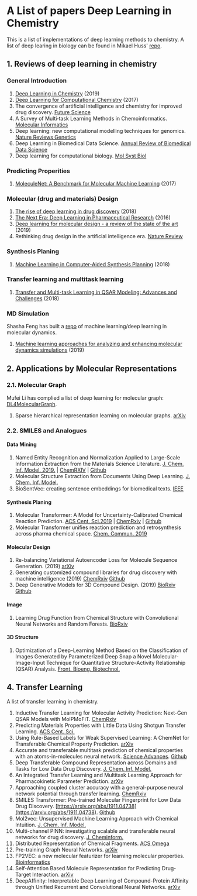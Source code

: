 # A List of papers Deep Learning in Chemistry 

This is a list of implementations of deep learning methods to chemistry. A list of deep learing in biology can be found in Mikael Huss' [repo](https://github.com/hussius/deeplearning-biology). 

## 1. Reviews of deep learning in chemistry
  ### General Introduction
  1. [Deep Learning in Chemistry](https://pubs.acs.org/doi/10.1021/acs.jcim.9b00266) (2019)
  2. [Deep Learning for Computational Chemistry](https://onlinelibrary.wiley.com/doi/epdf/10.1002/jcc.24764) (2017)
  3. The convergence of artificial intelligence and chemistry for improved drug discovery. [Future Science](https://www.future-science.com/doi/full/10.4155/fmc-2018-0161)
  4. A Survey of Multi‐task Learning Methods in Chemoinformatics. [Molecular Informatics](https://onlinelibrary.wiley.com/doi/full/10.1002/minf.201800108)
  5. Deep learning: new computational modelling techniques for genomics. [Nature Reviews Genetics](https://www.nature.com/articles/s41576-019-0122-6)
  6. Deep Learning in Biomedical Data Science. [Annual Review of Biomedical Data Science](https://www.annualreviews.org/doi/abs/10.1146/annurev-biodatasci-080917-013343)
  7. Deep learning for computational biology. [Mol Syst Biol ](https://www.embopress.org/doi/full/10.15252/msb.20156651)
  ### Predicting Properities
  1. [MoleculeNet: A Benchmark for Molecular Machine Learning](https://arxiv.org/abs/1703.00564) (2017)
  ### Molecular (drug and materials) Design
  1. [The rise of deep learning in drug discovery](https://www.sciencedirect.com/science/article/pii/S1359644617303598) (2018)
  2. [The Next Era: Deep Learning in Pharmaceutical Research](https://www.ncbi.nlm.nih.gov/pubmed/27599991) (2016)
  3. [Deep learning for molecular design - a review of the state of the art](https://arxiv.org/abs/1903.04388) (2019)
  4. Rethinking drug design in the artificial intelligence era. [Nature Review](https://www.nature.com/articles/s41573-019-0050-3)
  ### Synthesis Planing
  1. [Machine Learning in Computer-Aided Synthesis Planning](https://pubs.acs.org/doi/10.1021/acs.accounts.8b00087) (2018)
  ### Transfer learning and multitask learning
  1. [Transfer and Multi-task Learning in QSAR Modeling: Advances and Challenges](https://www.ncbi.nlm.nih.gov/pmc/articles/PMC5807924/) (2018)
  ### MD Simulation
  Shasha Feng has built a [repo](https://github.com/sha256feng/mldl-md-dynamics) of machine learning/deep learning in  molecular dynamics.
  1. [Machine learning approaches for analyzing and enhancing molecular dynamics simulations](https://arxiv.org/abs/1909.11748) (2019)


## 2. Applications by Molecular Representations

### 2.1. Molecular Graph

Mufei Li has complied a list of deep learning for molecular graph: [DL4MolecularGraph](https://github.com/mufeili/DL4MolecularGraph).

  1. Sparse hierarchical representation learning on molecular graphs. [arXiv](https://arxiv.org/abs/1908.02065)

### 2.2. SMILES and Analogues

  #### Data Mining
  1. Named Entity Recognition and Normalization Applied to Large-Scale Information Extraction from the Materials Science Literature. [J. Chem. Inf. Model. 2019.](https://pubs.acs.org/doi/10.1021/acs.jcim.9b00470) | [ChemRXIV](https://chemrxiv.org/articles/Named_Entity_Recognition_and_Normalization_Applied_to_Large-Scale_Information_Extraction_from_the_Materials_Science_Literature/8226068/1) | [Github](https://github.com/materialsintelligence/matscholar)
  2. Molecular Structure Extraction from Documents Using Deep Learning. [J. Chem. Inf. Model.](https://pubs.acs.org/doi/abs/10.1021/acs.jcim.8b00669)
  3. BioSentVec: creating sentence embeddings for biomedical texts. [IEEE](https://ieeexplore.ieee.org/abstract/document/8904728)
  
  #### Synthesis Planing
  1. Molecular Transformer: A Model for Uncertainty-Calibrated Chemical Reaction Prediction. [ACS Cent. Sci.2019](https://pubs.acs.org/doi/10.1021/acscentsci.9b00576) | [ChemRxiv](https://chemrxiv.org/articles/Molecular_Transformer_for_Chemical_Reaction_Prediction_and_Uncertainty_Estimation/7297379) | [Github](https://github.com/pschwllr/MolecularTransformer)
  2. Molecular Transformer unifies reaction prediction and retrosynthesis across pharma chemical space. [Chem. Commun. 2019](https://pubs.rsc.org/en/content/articlelanding/2019/CC/c9cc05122h#!divAbstract) 
  
  #### Molecular Design
  1. Re-balancing Variational Autoencoder Loss for Molecule Sequence Generation. (2019) [arXiv](https://arxiv.org/abs/1910.00698)
  2. Generating customized compound libraries for drug discovery with machine intelligence (2019) [ChemRxiv](https://chemrxiv.org/articles/Generating_Customized_Compound_Libraries_for_Drug_Discovery_with_Machine_Intelligence/10119299) [Github](https://github.com/ETHmodlab/virtual_libraries)
  3. Deep Generative Models for 3D Compound Design. (2019) [BioRxiv](https://www.biorxiv.org/content/10.1101/830497v1) [Github](https://github.com/oxpig/DeLinker)
  
  #### Image
  1. Learning Drug Function from Chemical Structure with Convolutional Neural Networks and Random Forests. [BioRxiv](https://www.biorxiv.org/content/10.1101/482877v2.full)
  
  #### 3D Structure
  1. Optimization of a Deep-Learning Method Based on the Classification of Images Generated by Parameterized Deep Snap a Novel Molecular-Image-Input Technique for Quantitative Structure–Activity Relationship (QSAR) Analysis. [Front. Bioeng. Biotechnol.](https://www.frontiersin.org/articles/10.3389/fbioe.2019.00065/full)

## 4. Transfer Learning
  A list of transfer learning in chemistry.
  1. Inductive Transfer Learning for Molecular Activity Prediction: Next-Gen QSAR Models with MolPMoFiT. [ChemRxiv](https://chemrxiv.org/articles/Inductive_Transfer_Learning_for_Molecular_Activity_Prediction_Next-Gen_QSAR_Models_with_MolPMoFiT/9978743/1)
  2. Predicting Materials Properties with Little Data Using Shotgun Transfer Learning. [ACS Cent. Sci.](https://pubs.acs.org/doi/full/10.1021/acscentsci.9b00804)
  3. Using Rule-Based Labels for Weak Supervised Learning: A ChemNet for Transferable Chemical Property Prediction. [arXiv](https://arxiv.org/abs/1712.02734)
  4. Accurate and transferable multitask prediction of chemical properties with an atoms-in-molecules neural network. [Science Advances](https://advances.sciencemag.org/content/5/8/eaav6490). [Github](https://github.com/aiqm/aimnet)
  5. Deep Transferable Compound Representation across Domains and Tasks for Low Data Drug Discovery. [J. Chem. Inf. Model.](https://pubs.acs.org/doi/abs/10.1021/acs.jcim.9b00626)
  6. An Integrated Transfer Learning and Multitask Learning Approach for Pharmacokinetic Parameter Prediction. [arXiv](https://arxiv.org/abs/1812.09073)
  7. Approaching coupled cluster accuracy with a general-purpose neural network potential through transfer learning. [ChemRxiv](https://chemrxiv.org/articles/Outsmarting_Quantum_Chemistry_Through_Transfer_Learning/6744440)
  8. SMILES Transformer: Pre-trained Molecular Fingerprint for Low Data Drug Discovery. [https://arxiv.org/abs/1911.04738](https://arxiv.org/abs/1911.04738). [Github](https://github.com/DSPsleeporg/smiles-transformer)
  9. Mol2vec: Unsupervised Machine Learning Approach with Chemical Intuition. [J. Chem. Inf. Model.](https://pubs.acs.org/doi/abs/10.1021/acs.jcim.7b00616)
  10. Multi-channel PINN: investigating scalable and transferable neural networks for drug discovery. [J. Cheminform.](https://link.springer.com/article/10.1186/s13321-019-0368-1)
  11. Distributed Representation of Chemical Fragments. [ACS Omega](https://pubs.acs.org/doi/abs/10.1021/acsomega.7b02045)
  12. Pre-training Graph Neural Networks. [arXiv](https://arxiv.org/abs/1905.12265)
  13. FP2VEC: a new molecular featurizer for learning molecular properties. [Bioinformatics](https://academic.oup.com/bioinformatics/advance-article/doi/10.1093/bioinformatics/btz307/5487389)
  14. Self-Attention Based Molecule Representation for Predicting Drug-Target Interaction. [arXiv](https://arxiv.org/abs/1908.06760)
  15. DeepAffinity: Interpretable Deep Learning of Compound-Protein Affinity through Unified Recurrent and Convolutional Neural Networks. [arXiv](https://arxiv.org/abs/1806.07537)
